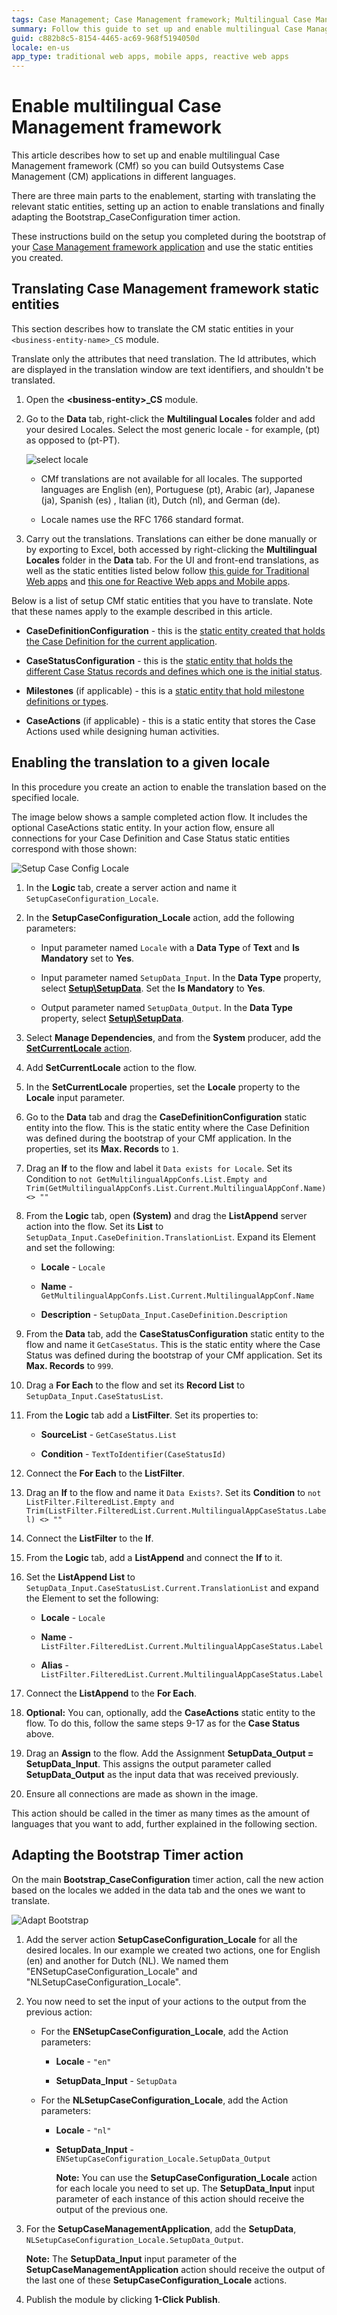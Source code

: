 ```yaml
---
tags: Case Management; Case Management framework; Multilingual Case Management framework
summary: Follow this guide to set up and enable multilingual Case Management framework.
guid: c882b8c5-8154-4465-ac69-968f5194050d
locale: en-us
app_type: traditional web apps, mobile apps, reactive web apps
---
```


# Enable multilingual Case Management framework

This article describes how to set up and enable multilingual Case Management framework (CMf) so you can build Outsystems Case Management (CM) applications in different languages.

There are three main parts to the enablement, starting with translating the relevant static entities, setting up an action to enable translations and finally adapting the Bootstrap_CaseConfiguration timer action.

These instructions build on the setup you completed during the bootstrap of your [Case Management framework application](../creating-cmfapp.md) and use the static entities you created.

## Translating Case Management framework static entities

This section describes how to translate the CM static entities in your `<business-entity-name>_CS` module.

Translate only the attributes that need translation. The Id attributes, which are displayed in the translation window are text identifiers, and shouldn't be translated.

1.  Open the **&lt;business-entity&gt;\_CS** module.

1.  Go to the **Data** tab, right-click the **Multilingual Locales** folder and add your desired Locales. Select the most generic locale - for example, (pt) as opposed to (pt-PT).

    ![select locale](images/select-locale-ss.png)

    <div class="info" markdown="1">

    * CMf translations are not available for all locales. The supported languages are English (en), Portuguese (pt), Arabic (ar), Japanese (ja), Spanish (es) , Italian (it), Dutch (nl), and German (de).

    * Locale names use the RFC 1766 standard format.

    </div>

1.  Carry out the translations. Translations can either be done manually or by exporting to Excel, both accessed by right-clicking the **Multilingual Locales** folder in the **Data** tab. For the UI and front-end translations, as well as the static entities listed below follow [this guide for Traditional Web apps](https://success.outsystems.com/Documentation/11/Developing_an_Application/Design_UI/Translating_the_app_UI/Multilingual_Web_Applications) and [this one for Reactive Web apps and Mobile apps](https://success.outsystems.com/Documentation/11/Developing_an_Application/Design_UI/Multilingual_Reactive_Web_and_Mobile_Apps). 

Below is a list of setup CMf static entities that you have to translate. Note that these names apply to the example described in this article.

* **CaseDefinitionConfiguration** - this is the [static entity created that holds the Case Definition for the current application](../creating-cmfapp.md).

* **CaseStatusConfiguration** - this is the [static entity that holds the different Case Status records and defines which one is the initial status](../creating-cmfapp.md).

* **Milestones** (if applicable) - this is a [static entity that hold milestone definitions or types](../milestone/how-enable-ms.md).

* **CaseActions** (if applicable) - this is a static entity that stores the Case Actions used while designing human activities.

## Enabling the translation to a given locale

In this procedure you create an action to enable the translation based on the specified locale. 

The image below shows a sample completed action flow. It includes the optional CaseActions static entity. In your action flow, ensure all connections for your Case Definition and Case Status static entities correspond with those shown:

![Setup Case Config Locale](images/setup-case-config-locale-ss.png)

1. In the **Logic** tab, create a server action and name it `SetupCaseConfiguration_Locale`.

1. In the **SetupCaseConfiguration_Locale** action, add the following parameters:

    * Input parameter named `Locale` with a **Data Type** of **Text** and **Is Mandatory** set to **Yes**.

    * Input parameter named `SetupData_Input`. In the **Data Type** property, select [**Setup\SetupData**](../ref/auto/CaseConfigurations_API.final.md#Service_SetupCaseManagementApplication). Set the **Is Mandatory** to **Yes**.

    * Output parameter named `SetupData_Output`. In the **Data Type** property, select [**Setup\SetupData**](../ref/auto/CaseConfigurations_API.final.md#Service_SetupCaseManagementApplication).

1. Select **Manage Dependencies**, and from the **System** producer, add the [**SetCurrentLocale** action](../../../../ref/apis/auto/system-actions.final.md#Client_SetCurrentLocale).

1. Add **SetCurrentLocale** action to the flow.

1. In the **SetCurrentLocale** properties, set the **Locale** property to the **Locale** input parameter.

1. Go to the **Data** tab and drag the **CaseDefinitionConfiguration** static entity into the flow. This is the static entity where the Case Definition was defined during the bootstrap of your CMf application. In the properties, set its **Max. Records** to `1`.

1. Drag an **If** to the flow and label it `Data exists for Locale`. Set its Condition to `not GetMultilingualAppConfs.List.Empty and Trim(GetMultilingualAppConfs.List.Current.MultilingualAppConf.Name) <> ""`

1. From the **Logic** tab, open **(System)** and drag the **ListAppend** server action into the flow. Set its **List** to `SetupData_Input.CaseDefinition.TranslationList`. Expand its Element and set the following:

    * **Locale** - `Locale`

    * **Name** - `GetMultilingualAppConfs.List.Current.MultilingualAppConf.Name`

    * **Description** - `SetupData_Input.CaseDefinition.Description`

1. From the **Data** tab, add the  **CaseStatusConfiguration** static entity to the flow and name it `GetCaseStatus`. This is the static entity where the Case Status was defined during the bootstrap of your CMf application. Set its **Max. Records** to `999`.

1. Drag a **For Each** to the flow and set its **Record List** to `SetupData_Input.CaseStatusList`.

1. From the **Logic** tab add a **ListFilter**. Set its properties to:

    * **SourceList** - `GetCaseStatus.List`

    * **Condition** - `TextToIdentifier(CaseStatusId)`

1. Connect the **For Each** to the **ListFilter**.

1. Drag an **If** to the flow and name it `Data Exists?`. Set its **Condition** to `not ListFilter.FilteredList.Empty and Trim(ListFilter.FilteredList.Current.MultilingualAppCaseStatus.Label) <> ""`

1. Connect the **ListFilter** to the **If**.

1. From the **Logic** tab, add a **ListAppend** and connect the **If** to it.

1. Set the **ListAppend List** to `SetupData_Input.CaseStatusList.Current.TranslationList` and expand the  Element to set the following:
    * **Locale** - `Locale`

    * **Name** - `ListFilter.FilteredList.Current.MultilingualAppCaseStatus.Label`

    * **Alias** - `ListFilter.FilteredList.Current.MultilingualAppCaseStatus.Label`

1. Connect the **ListAppend** to the **For Each**.

1. **Optional:** You can, optionally, add the **CaseActions** static entity to the flow. To do this, follow the same steps 9-17 as for the **Case Status** above.  

1. Drag an **Assign** to the flow. Add the Assignment **SetupData_Output = SetupData\_Input**. This assigns the output parameter called **SetupData\_Output** as the input data that was received previously.

1. Ensure all connections are made as shown in the image. 

This action should be called in the timer as many times as the amount of languages that you want to add, further explained in the following section.

## Adapting the Bootstrap Timer action

On the main **Bootstrap_CaseConfiguration** timer action, call the new action based on the locales we added in the data tab and the ones we want to translate.

![Adapt Bootstrap](images/adapt-bootstrap-ss.png)

1. Add the server action **SetupCaseConfiguration_Locale** for all the desired locales.
In our example we created two actions, one for English (en) and another for Dutch (NL). We named them "ENSetupCaseConfiguration_Locale" and "NLSetupCaseConfiguration_Locale".

1. You now need to set the input of your actions to the output from the previous action:

    * For the **ENSetupCaseConfiguration_Locale**, add the Action parameters:

        * **Locale** - `"en"`

        * **SetupData_Input** - `SetupData`

    * For the **NLSetupCaseConfiguration_Locale**, add the Action parameters:

        * **Locale** - `"nl"`

        * **SetupData_Input** - `ENSetupCaseConfiguration_Locale.SetupData_Output`

            **Note:** You can use the **SetupCaseConfiguration_Locale** action for each locale you need to set up. The **SetupData_Input** input parameter of each instance of this action should receive the output of the previous one.

1. For the **SetupCaseManagementApplication**, add the **SetupData**, `NLSetupCaseConfiguration_Locale.SetupData_Output`.

    **Note:** The **SetupData_Input** input parameter of the **SetupCaseManagementApplication** action should receive the output of the last one of these **SetupCaseConfiguration_Locale** actions.

1. Publish the module by clicking **1-Click Publish**.

